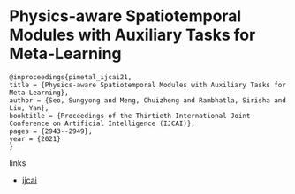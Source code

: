 # Physics-aware Spatiotemporal Modules with Auxiliary Tasks for Meta-Learning

```
@inproceedings{pimetal_ijcai21,
title = {Physics-aware Spatiotemporal Modules with Auxiliary Tasks for Meta-Learning},
author = {Seo, Sungyong and Meng, Chuizheng and Rambhatla, Sirisha and Liu, Yan},
booktitle = {Proceedings of the Thirtieth International Joint Conference on Artificial Intelligence (IJCAI)},
pages = {2943--2949},
year = {2021}
}
```

links
- [ijcai](https://www.ijcai.org/Proceedings/2021/405)
